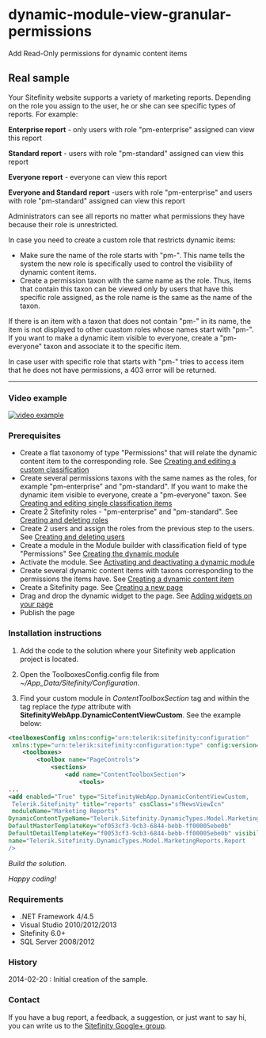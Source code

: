 dynamic-module-view-granular-permissions
========================================

Add Read-Only permissions for dynamic content items

## Real sample

Your Sitefinity website supports a variety of marketing reports. Depending on the role you assign to the user, he or she can see specific types of reports. For example:

**Enterprise report** - only users with role "pm-enterprise" assigned can view this report

**Standard report** - users with role "pm-standard" assigned can view this report

**Everyone report** - everyone can view this report

**Everyone and Standard report** -users with role "pm-enterprise" and users with role "pm-standard" assigned can view this report

Administrators can see all reports no matter what permissions they have because their role is unrestricted.

In case you need to create a custom role that restricts dynamic items:
* Make sure the name of the role starts  with "pm-". This name tells the system the new role is specifically used to control the visibility of dynamic content items. 
* Create a permission taxon with the same name as the role. Thus, items that contain this taxon can be viewed only by users that have this specific role assigned, as the role name is the same as the name of the taxon.

If there is an item with a taxon that does not contain "pm-" in its name, the item is not displayed to other cuastom roles whose names start with "pm-". If you want to make a dynamic item visible to everyone, create a "pm-everyone" taxon and associate it to the specific item. 

In case user with specific role that starts with "pm-" tries to access item that he does not have permissions, a 403 error will be returned.

------

### Video example
 
[![video example](http://content.screencast.com/users/Veronica_Milcheva/folders/Default/media/3b2519ab-b235-4137-b1e4-fe5577cf212b/image.png)](http://www.screencast.com/t/2eTLJrMeG)


### Prerequisites

* Create a flat taxonomy of type "Permissions" that will relate the dynamic content item to the corresponding role. See
[Creating and editing a custom classification](http://www.sitefinity.com/documentation/documentationarticles/user-guide/website-content/classifying-your-content/creating-custom-classifications/creating-and-editing-a-custom-classification)
* Create several permissions taxons with the same names as the roles, for example "pm-enterprise" and "pm-standard". If you want to make the dynamic item visible to everyone, create a "pm-everyone" taxon. 
See
[Creating and editing single classification items](http://www.sitefinity.com/documentation/documentationarticles/user-guide/website-content/classifying-your-content/creating-custom-classifications/creating-and-editing-single-classification-items)
* Create 2 Sitefinity roles - "pm-enterprise" and "pm-standard".
See
[Creating and deleting roles](http://www.sitefinity.com/documentation/documentationarticles/installation-and-administration-guide/users-roles-and-permissions/managing-roles/creating-and-deleting-roles)
* Create 2 users and assign the roles from the previous step to the users.
See
[Creating and deleting users](http://www.sitefinity.com/documentation/documentationarticles/installation-and-administration-guide/users-roles-and-permissions/managing-users/creating-and-deleting-users)
* Create a module in the Module builder with classification field of type "Permissions"
See
[Creating the dynamic module](http://www.sitefinity.com/documentation/documentationarticles/creating-the-custom-module)
* Activate the module.
See
[Activating and deactivating a dynamic module   ](http://www.sitefinity.com/documentation/documentationarticles/activating-and-deactivating-a-module)
* Create several dynamic content items with taxons corresponding to the permissions the items have.
See
[Creating a dynamic content item](http://www.sitefinity.com/documentation/documentationarticles/user-guide/website-content/creating-and-using-custom-modules/using-your-custom-module/creating-a-custom-content-item)
* Create a Sitefinity page.
See
[Creating a new page](http://www.sitefinity.com/documentation/documentationarticles/user-guide/pages/creating-a-new-page)
* Drag and drop the dynamic widget to the page.
See
[Adding widgets on your page](http://www.sitefinity.com/documentation/documentationarticles/user-guide/widgets/adding-widgets-on-your-page)
* Publish the page

### Installation instructions

1. Add the code to the solution where your Sitefinity web application project is located.

2. Open the ToolboxesConfig.config file from *~/App_Data/Sitefinity/Configuration*.

3. Find your custom module in *ContentToolboxSection* tag and within the tag replace the *type* attribute with **SitefinityWebApp.DynamicContentViewCustom**. See the example below:

```xml
<toolboxesConfig xmlns:config="urn:telerik:sitefinity:configuration"
 xmlns:type="urn:telerik:sitefinity:configuration:type" config:version="6.X.XXXX.0">
	<toolboxes>
		<toolbox name="PageControls">
			<sections>
				<add name="ContentToolboxSection">
					<tools>
...
<add enabled="True" type="SitefinityWebApp.DynamicContentViewCustom,
 Telerik.Sitefinity" title="reports" cssClass="sfNewsViewIcn"
 moduleName="Marketing Reports" 
DynamicContentTypeName="Telerik.Sitefinity.DynamicTypes.Model.MarketingReports.Report" 
DefaultMasterTemplateKey="ef053cf3-9cb3-6844-bebb-ff00005ebe0b" 
DefaultDetailTemplateKey="f0053cf3-9cb3-6844-bebb-ff00005ebe0b" visibilityMode="None" 
name="Telerik.Sitefinity.DynamicTypes.Model.MarketingReports.Report
/>

```





*Build the solution.*

*Happy coding!*

### Requirements

* .NET Framework 4/4.5
* Visual Studio 2010/2012/2013
* Sitefinity 6.0+
* SQL Server 2008/2012

### History

2014-02-20 : Initial creation of the sample.

### Contact

If you have a bug report, a feedback, a suggestion, or just want to say hi, you can write us to the [Sitefinity Google+ group](https://plus.google.com/communities/101682685148530961591).
